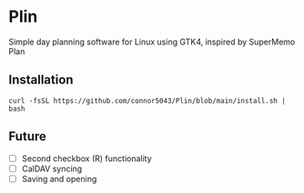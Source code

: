 # Plin
Simple day planning software for Linux using GTK4, inspired by SuperMemo Plan

## Installation
```
curl -fsSL https://github.com/connor5043/Plin/blob/main/install.sh | bash
```

## Future
- [ ] Second checkbox (R) functionality
- [ ] CalDAV syncing
- [ ] Saving and opening
